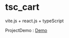 # tsc_cart
vite.js + react.js + typeScript

ProjectDemo : <a href="https://tsc-cart.netlify.app/home">Demo</a>
